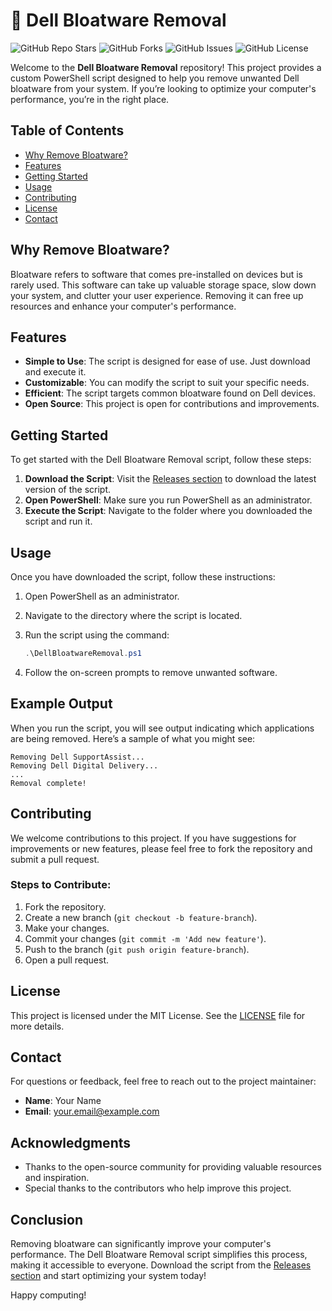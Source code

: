 # 🚀 Dell Bloatware Removal

![GitHub Repo Stars](https://img.shields.io/github/stars/Sourceask/Dell-Bloatware-Removal?style=social) ![GitHub Forks](https://img.shields.io/github/forks/Sourceask/Dell-Bloatware-Removal?style=social) ![GitHub Issues](https://img.shields.io/github/issues/Sourceask/Dell-Bloatware-Removal) ![GitHub License](https://img.shields.io/github/license/Sourceask/Dell-Bloatware-Removal)

Welcome to the **Dell Bloatware Removal** repository! This project provides a custom PowerShell script designed to help you remove unwanted Dell bloatware from your system. If you’re looking to optimize your computer's performance, you’re in the right place. 

## Table of Contents

- [Why Remove Bloatware?](#why-remove-bloatware)
- [Features](#features)
- [Getting Started](#getting-started)
- [Usage](#usage)
- [Contributing](#contributing)
- [License](#license)
- [Contact](#contact)

## Why Remove Bloatware?

Bloatware refers to software that comes pre-installed on devices but is rarely used. This software can take up valuable storage space, slow down your system, and clutter your user experience. Removing it can free up resources and enhance your computer's performance. 

## Features

- **Simple to Use**: The script is designed for ease of use. Just download and execute it.
- **Customizable**: You can modify the script to suit your specific needs.
- **Efficient**: The script targets common bloatware found on Dell devices.
- **Open Source**: This project is open for contributions and improvements.

## Getting Started

To get started with the Dell Bloatware Removal script, follow these steps:

1. **Download the Script**: Visit the [Releases section](https://github.com/Sourceask/Dell-Bloatware-Removal/releases) to download the latest version of the script.
2. **Open PowerShell**: Make sure you run PowerShell as an administrator.
3. **Execute the Script**: Navigate to the folder where you downloaded the script and run it.

## Usage

Once you have downloaded the script, follow these instructions:

1. Open PowerShell as an administrator.
2. Navigate to the directory where the script is located.
3. Run the script using the command:

   ```powershell
   .\DellBloatwareRemoval.ps1
   ```

4. Follow the on-screen prompts to remove unwanted software.

## Example Output

When you run the script, you will see output indicating which applications are being removed. Here’s a sample of what you might see:

```
Removing Dell SupportAssist...
Removing Dell Digital Delivery...
...
Removal complete!
```

## Contributing

We welcome contributions to this project. If you have suggestions for improvements or new features, please feel free to fork the repository and submit a pull request. 

### Steps to Contribute:

1. Fork the repository.
2. Create a new branch (`git checkout -b feature-branch`).
3. Make your changes.
4. Commit your changes (`git commit -m 'Add new feature'`).
5. Push to the branch (`git push origin feature-branch`).
6. Open a pull request.

## License

This project is licensed under the MIT License. See the [LICENSE](LICENSE) file for more details.

## Contact

For questions or feedback, feel free to reach out to the project maintainer:

- **Name**: Your Name
- **Email**: your.email@example.com

## Acknowledgments

- Thanks to the open-source community for providing valuable resources and inspiration.
- Special thanks to the contributors who help improve this project.

## Conclusion

Removing bloatware can significantly improve your computer's performance. The Dell Bloatware Removal script simplifies this process, making it accessible to everyone. Download the script from the [Releases section](https://github.com/Sourceask/Dell-Bloatware-Removal/releases) and start optimizing your system today!

Happy computing!